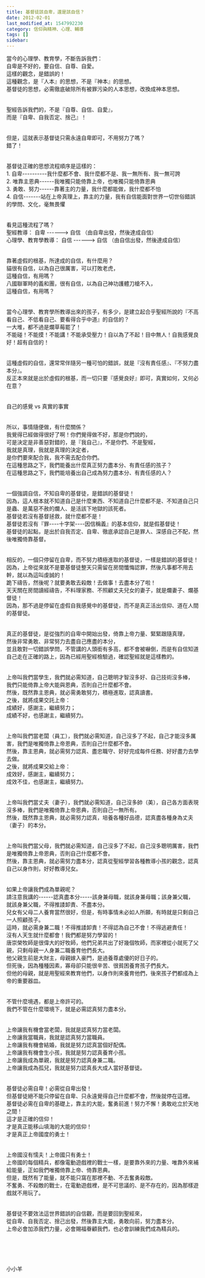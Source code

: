 ```yaml
---
title: 基督徒該自卑，還是該自信？
date: 2012-02-01
last_modified_at: 1547992230
category: 信仰與精神、心理、輔導
tags: []
sidebar: 
---
```


<p>當今的心理學、教育學，不斷告訴我們：<br/>自卑是不好的，要自信、自尊、自愛。<br/><!--more-->這樣的觀念，是錯誤的！<br/>這種觀念，是『人本』的思想，不是『神本』的思想。<br/>基督徒的思想，必需徹底破除所有被罪污染的人本思想，改換成神本思想。<br/><br/><br/>聖經告訴我們的，不是『自尊、自信、自愛』，<br/>而是『自卑、自我否定、捨己』！<br/><br/><br/>但是，這就表示基督徒只需永遠自卑即可，不用努力了嗎？<br/>錯了！<br/><br/><br/>基督徒正確的思想流程順序是這樣的：<br/>1.	自卑----------我什麼都不會、我什麼都不是、我一無所有、我一無可誇<br/>2.	唯靠主恩典------我唯獨只能倚靠上帝，也唯獨只能倚靠恩典<br/>3.	勇敢、努力------靠著主的力量，我什麼都能做，我什麼都不怕<br/>4.	自信-------站在上帝真理上，靠主的力量，我有自信能面對世界一切世俗錯誤的學問、文化，毫無畏懼<br/><br/><br/>看見這種流程了嗎？<br/>聖經教導：               自卑 ------&gt; 自信 （由自卑出發，然後達成自信）<br/>心理學、教育學教導：     自信 ------&gt; 自信 （由自信出發，然後達成自信）<br/><br/><br/>靠著虛假的根基，所達成的自信，有什麼用？<br/>貓很有自信，以為自己很厲害，可以打敗老虎，<br/>這種自信，有用嗎？<br/>八國聯軍時的義和團，很有自信，以為自己神功護體刀槍不入，<br/>這種自信，有用嗎？<br/><br/><br/>當今心理學、教育學所教導出來的孩子，有多少，是建立起合乎聖經所說的『不高看自己、不低看自己、要看得合乎中道』的自信的？<br/>一大堆，都不過是爛草莓罷了！<br/>不能碰！不能摸！不能講！不能承受壓力！自以為了不起！目中無人！自我感覺良好！超有自信的！<br/><br/><br/>這種虛假的自信，還常常伴隨另一種可怕的錯誤，就是『沒有責任感』、『不努力盡本分』。<br/>反正本來就是出於虛假的根基，而一切只要『感覺良好』即可，真實如何，又何必在意？<br/><br/><br/>自己的感覺 vs 真實的事實<br/><br/><br/>所以，事情隨便做，有什麼關係？<br/>我覺得已經做得很好了啊！你們覺得做不好，那是你們說的，<br/>可是決定是非善惡對錯的，是『我自己』，不是你們、不是聖經，<br/>我就是真理，我就是真理的決定者，<br/>是你們要來配合我，我不需去配合你們。<br/>在這種思路之下，我們能養出什麼真正努力盡本分、有責任感的孩子？<br/>在這種思路之下，我們能培養出自己成為努力盡本分、有責任感的人？<br/><br/><br/>一個強調自信，不知自卑的基督徒，是錯誤的基督徒！<br/>因為，這人根本就不知道自己是什麼東西、不知道自己什麼都不是、不知道自己只是蟲、是萬惡不赦的爛人、是活該下地獄的該死者。<br/>基督徒若沒有基督拯救，就什麼都不是！<br/>基督徒若沒有『罪----十字架----因信稱義』的基本信仰，就是假基督徒！<br/>基督徒的起點，是出於自我否定、自卑、徹底承認自己是罪人、深感自己不配，然後唯獨倚靠基督。<br/><br/><br/>相反的，一個只停留在自卑，而不努力積極進取的基督徒，一樣是錯誤的基督徒！<br/>因為，上帝從來就不是要基督徒整天只需留在房間懺悔認罪，然後凡事都不用去幹，就以為這叫虔誠的！<br/>跪下禱告，然後呢？就要勇敢去殺敵！去做事！去盡本分了啦！<br/>天天關在房間讀經禱告，不料理家務、不照顧丈夫兒女的妻子，就是爛妻子、爛基督徒！<br/>因為，那不過是停留在虛假自我感覺中的基督徒，而不是真正活出信仰、道在人間的基督徒。<br/><br/><br/>真正的基督徒，是從強烈的自卑中開始出發，倚靠上帝力量、緊緊跟隨真理，<br/>然後非常勇敢、非常努力去盡自己應盡的本分，<br/>並且敢對一切錯誤學問，不管講的人頭銜有多高，都不會被嚇倒，而是有自信知道自己走在正確的路上，因為已經用聖經檢驗過，確認聖經就是這樣教的。<br/><br/><br/>上帝叫我們當學生，我們就必需知道，自己聰明才智沒多好、自己技術沒多棒，<br/>我們只能倚靠上帝大能與恩典，否則自己什麼都不會。<br/>然後，既然靠主恩典，就必需勇敢努力，積極進取，認真讀書。<br/>之後，就將成果交託上帝：<br/>成績好，感謝主，繼續努力；<br/>成績不好，也感謝主，繼續努力。<br/><br/><br/>上帝叫我們當老闆（員工），我們就必需知道，自己沒多了不起，自己才能沒多厲害，我們是唯獨倚靠上帝恩典，否則自己什麼都不會。<br/>然後，靠主恩典，就必需努力認真、盡忠職守、好好完成每件任務、好好盡力去學去做。<br/>之後，就將成果交給上帝：<br/>成效好，感謝主，繼續努力；<br/>成效不佳，也感謝主，繼續努力。<br/><br/><br/>上帝叫我們當丈夫（妻子），我們就必需知道，自己沒多帥（美），自己各方面表現沒多棒，我們是唯獨倚靠上帝恩典，否則自己一無所有。<br/>然後，既然靠主恩典，就必需努力認真，培養各種好品德，認真盡各種身為丈夫（妻子）的本分。<br/><br/><br/>上帝叫我們當父母，我們就必需知道，自己沒多了不起，自己沒多聰明厲害，我們是唯獨倚靠上帝恩典，否則自己什麼都不會。<br/>然後，靠主恩典，就必需努力盡本分，認真從聖經學習各種教導小孩的觀念，認真自己以身作則，好好教導兒女。<br/><br/><br/>如果上帝讓我們成為單親呢？<br/>請注意我講的------認真盡本分-----該身兼母職，就該身兼母職；該身兼父職，就該身兼父職，不得推諉卸責、不盡本分。<br/>兒女有父母二人養育當然很好，但是，有時事情未必如人所願，有時就是只剩自己一人照顧孩子。<br/>這時，就必需身兼二職！不得推諉卸責！不得認為自己不會！不得逃避責任！<br/>沒有人天生就什麼都會！我們都是努力學習的！<br/>唐崇榮牧師是很偉大的好牧師，他們兄弟共出了好幾個牧師，而家裡從小就死了父親，只剩母親一人身兼二職養育他們長大。<br/>他父親生前是大財主，母親嫁入豪門，是過養尊處優的好日子的。<br/>但死後，因為種種因素，寡母卻只能很辛苦、很貧困養育孩子們長大。<br/>但他的母親，就是用聖經來教育他們，以身作則來養育他們，後來孩子們都成為上帝的重要器皿。<br/><br/><br/>不管什麼境遇，都是上帝許可的。<br/>我們不管在什麼環境下，就是必需認真努力盡本分。<br/><br/><br/>上帝讓我有機會當老闆，我就是認真努力當老闆。<br/>上帝讓我當職員，我就是認真努力當職員。<br/>上帝讓我有機會結婚，我就是努力認真當個好配偶。<br/>上帝讓我有機會生小孩，我就是努力認真養育小孩。<br/>上帝讓我成為單親，我就是努力認真身兼二職。<br/>上帝讓我成為孤兒，我就是努力認真長大成人當好基督徒。<br/><br/><br/>基督徒必需自卑！必需從自卑出發！<br/>但基督徒絕不能只停留在自卑、只永遠覺得自己什麼都不會，然後就停在這裡。<br/>基督徒必需在自卑的基礎上，靠主的大能，奮勇前進！努力不懈！勇敢屹立於天地之間！<br/>這才是正確的信仰！<br/>才是真正能移山填海的大能的信仰！<br/>才是真正上帝國度的勇士！<br/><br/><br/>上帝國沒有懦夫！上帝國只有勇士！<br/>上帝國的每個精兵，都像電動遊戲裡的戰士一樣，是要靠外來的力量、唯靠外來補給能量，正如我們唯獨倚靠上帝、倚靠恩典。<br/>但是，既然有了能量，就不能只窩在那裡不動、不去奮勇殺敵。<br/>不奮勇、不殺敵的戰士，在電動遊戲裡，是不可思議的、是不存在的，因為那樣遊戲就不用玩了。<br/><br/><br/>基督徒不要效法這世界錯誤的自信觀，而是要回到聖經來，<br/>從自卑、自我否定、捨己出發，然後靠主大能，勇敢向前，努力盡本分。<br/>上帝必會加添我們力量，必會賜福眷顧我們，也必會訓練我們成為精兵的。<br/><br/><br/><br/><br/><br/>小小羊<br/><br/><br/><br/><br/><br/><br/>
</p>